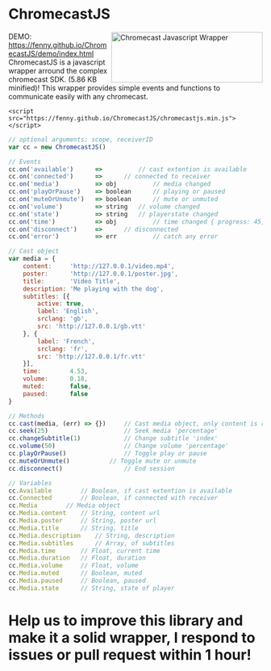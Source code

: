 # ChromecastJS

<img src="https://i.imgur.com/uI4i1m5.png" align="right"
     title="Chromecast Javascript Wrapper" width="300" height="100">
DEMO: https://fenny.github.io/ChromecastJS/demo/index.html<br>
ChromecastJS is a javascript wrapper arround the complex chromecast SDK. (5.86 KB minified)!
This wrapper provides simple events and functions to communicate easily with any chromecast.

`<script src="https://fenny.github.io/ChromecastJS/chromecastjs.min.js"></script>`

```javascript
// optional arguments: scope, receiverID
var cc = new ChromecastJS()

// Events
cc.on('available')      =>  		// cast extention is available
cc.on('connected')      => 		// connected to receiver
cc.on('media')          => obj 	        // media changed 
cc.on('playOrPause')    => boolean      // playing or paused
cc.on('muteOrUnmute')   => boolean      // mute or unmuted
cc.on('volume')         => string	// volume changed
cc.on('state')          => string	// playerstate changed
cc.on('time')           => obj	        // time changed { progress: 45, time: '00:03:45', duration: '00:11:23' }
cc.on('disconnect')     => 		// disconnected
cc.on('error')          => err	        // catch any error

// Cast object
var media = {
    content:     'http://127.0.0.1/video.mp4',
    poster:      'http://127.0.0.1/poster.jpg',
    title:       'Video Title',
    description: 'Me playing with the dog',
    subtitles: [{
        active: true,
        label: 'English',
        srclang: 'gb',
        src: 'http://127.0.0.1/gb.vtt'
    }, {
        label: 'French',
        srclang: 'fr',
        src: 'http://127.0.0.1/fr.vtt'
    }],
    time:        4.53,
    volume:      0.18,
    muted:       false,
    paused:      false
}

// Methods
cc.cast(media, (err) => {})     // Cast media object, only content is required
cc.seek(25)           	        // Seek media 'percentage'
cc.changeSubtitle(1)  	        // Change subtitle 'index'
cc.volume(50)         	        // Change volume 'percentage'
cc.playOrPause()      	        // Toggle play or pause
cc.muteOrUnmute()	        // Toggle mute or unmute
cc.disconnect()	    	        // End session

// Variables
cc.Available 		// Boolean, if cast extention is available
cc.Connected 		// Boolean, if connected with receiver
cc.Media 		// Media object
cc.Media.content  	// String, content url
cc.Media.poster  	// String, poster url
cc.Media.title  	// String, title
cc.Media.description    // String, description
cc.Media.subtitles  	// Array, of subtitles
cc.Media.time  		// Float, current time
cc.Media.duration  	// Float, duration
cc.Media.volume  	// Float, volume
cc.Media.muted  	// Boolean, muted
cc.Media.paused 	// Boolean, paused
cc.Media.state  	// String, state of player
```

# Help us to improve this library and make it a solid wrapper, I respond to issues or pull request within 1 hour!
